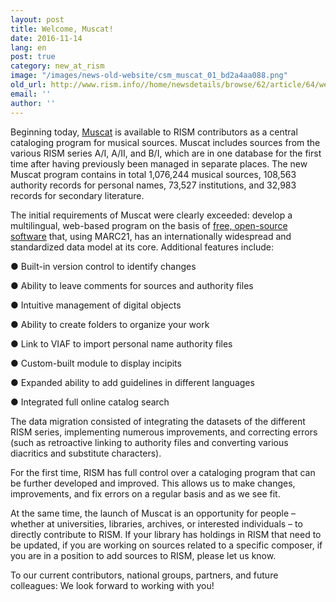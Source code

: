 ```yaml
---
layout: post
title: Welcome, Muscat!
date: 2016-11-14
lang: en
post: true
category: new_at_rism
image: "/images/news-old-website/csm_muscat_01_bd2a4aa088.png"
old_url: http://www.rism.info//home/newsdetails/browse/62/article/64/welcome-muscat.html
email: ''
author: ''
---
```


Beginning today, [Muscat](/community/muscat.html) is available to RISM contributors as a central cataloging program for musical sources. Muscat includes sources from the various RISM series A/I, A/II, and B/I, which are in one database for the first time after having previously been managed in separate places. The new Muscat program contains in total 1,076,244 musical sources, 108,563 authority records for personal names, 73,527 institutions, and 32,983 records for secondary literature.

The initial requirements of Muscat were clearly exceeded: develop a multilingual, web-based program on the basis of [free, open-source software](https://github.com/rism-ch/muscat) that, using MARC21, has an internationally widespread and standardized data model at its core. Additional features include:

● Built-in version control to identify changes

● Ability to leave comments for sources and authority files

● Intuitive management of digital objects

● Ability to create folders to organize your work

● Link to VIAF to import personal name authority files

● Custom-built module to display incipits

● Expanded ability to add guidelines in different languages

● Integrated full online catalog search

The data migration consisted of integrating the datasets of the different RISM series, implementing numerous improvements, and correcting errors (such as retroactive linking to authority files and converting various diacritics and substitute characters).

For the first time, RISM has full control over a cataloging program that can be further developed and improved. This allows us to make changes, improvements, and fix errors on a regular basis and as we see fit.

At the same time, the launch of Muscat is an opportunity for people – whether at universities, libraries, archives, or interested individuals – to directly contribute to RISM. If your library has holdings in RISM that need to be updated, if you are working on sources related to a specific composer, if you are in a position to add sources to RISM, please let us know.

To our current contributors, national groups, partners, and future colleagues: We look forward to working with you!

